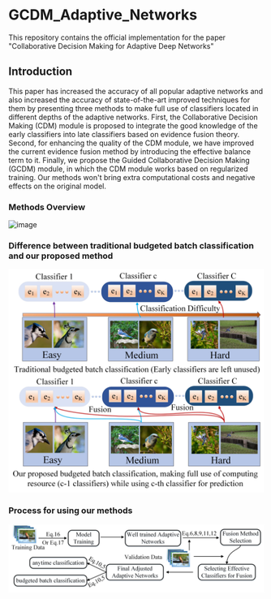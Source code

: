 # GCDM_Adaptive_Networks
This repository contains the official implementation for the paper "Collaborative Decision Making for Adaptive Deep Networks"
## Introduction
This paper has increased the accuracy of all popular adaptive networks and also increased the accuracy of state-of-the-art improved techniques for them by presenting three methods to make full use of classifiers located in different depths of the adaptive networks. First, the Collaborative Decision Making (CDM) module is proposed to integrate the good knowledge of the early classifiers into late classifiers based on evidence fusion theory. Second, for enhancing the quality of the CDM module, we have improved the current evidence fusion method by introducing the effective balance term to it. Finally, we propose the Guided Collaborative Decision Making (GCDM) module, in which the CDM module works based on regularized training. Our methods won't bring extra computational costs and negative effects on the original model.

### Methods Overview
![image](https://github.com/Meteor-Stars/GCDM_Adaptive_Networks/blob/master/Figures/methods_overview_comparsion.jpg)

### Difference between traditional budgeted batch classification and our proposed method
![image](https://github.com/Meteor-Stars/GCDM_Adaptive_Networks/blob/master/Figures/bugdeted_classification_difference.jpg)

### Process for using our methods
![image](https://github.com/Meteor-Stars/GCDM_Adaptive_Networks/blob/master/Figures/model_used_process.jpg)

